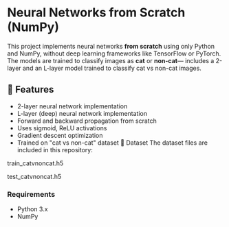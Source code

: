 # Neural Networks from Scratch (NumPy)

This project implements neural networks **from scratch** using only Python and NumPy, without deep learning frameworks like TensorFlow or PyTorch.  
The models are trained to classify images as **cat** or **non-cat**— includes a 2-layer and an L-layer model trained to classify cat vs non-cat images.

## 📌 Features
- 2-layer neural network implementation
- L-layer (deep) neural network implementation
- Forward and backward propagation from scratch
- Uses sigmoid, ReLU activations
- Gradient descent optimization
- Trained on "cat vs non-cat" dataset
📂 Dataset
The dataset files are included in this repository:

train_catvnoncat.h5

test_catvnoncat.h5

### Requirements
- Python 3.x
- NumPy
